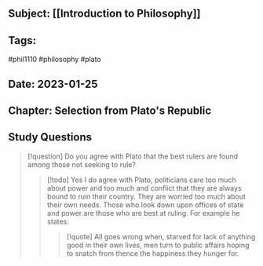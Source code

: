 ## Subject: [[Introduction to Philosophy]]
## Tags:
#phil1110 #philosophy #plato
## Date: 2023-01-25
## Chapter: Selection from Plato's Republic


## Study Questions
> [!question] Do you agree with Plato that the best rulers are found among those not seeking to rule?
>> [!todo] Yes I do agree with Plato, politicians care too much about power and too much and conflict that they are always bound to ruin their country. They are worried too much about their own needs. Those who look down upon offices of state and power are those who are best at ruling. For example he states:
>> > [!quote] All goes wrong when, starved for lack of anything good in their own lives, men turn to public affairs hoping to snatch from thence the happiness they hunger for.




